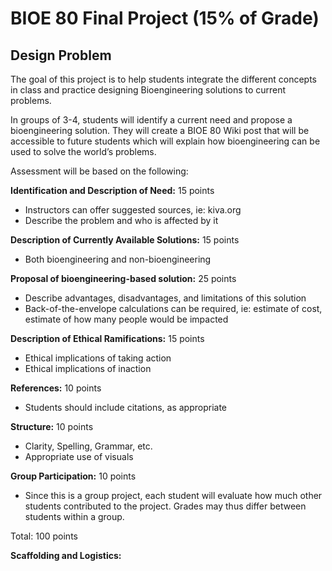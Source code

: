 # BIOE 80 Final Project (15% of Grade)
## Design Problem

The goal of this project is to help students integrate the different concepts in class and practice designing Bioengineering solutions to current problems. 

In groups of 3-4, students will identify a current need and propose a bioengineering solution. They will create a BIOE 80 Wiki post that will be accessible to future students which will explain how bioengineering can be used to solve the world’s problems.

Assessment will be based on the following:

**Identification and Description of Need:** 15 points
* Instructors can offer suggested sources, ie: kiva.org
* Describe the problem and who is affected by it

**Description of Currently Available Solutions:** 15 points
* Both bioengineering and non-bioengineering

**Proposal of bioengineering-based solution:** 25 points
* Describe advantages, disadvantages, and limitations of this solution
* Back-of-the-envelope calculations can be required, ie: estimate of cost, estimate of how many people would be impacted

**Description of Ethical Ramifications:** 15 points
* Ethical implications of taking action
* Ethical implications of inaction

**References:** 10 points
* Students should include citations, as appropriate

**Structure:** 10 points
* Clarity, Spelling, Grammar, etc.
* Appropriate use of visuals

**Group Participation:** 10 points
* Since this is a group project, each student will evaluate how much other students contributed to the project. Grades may thus differ between students within a group.

Total: 100 points

**Scaffolding and Logistics:**

